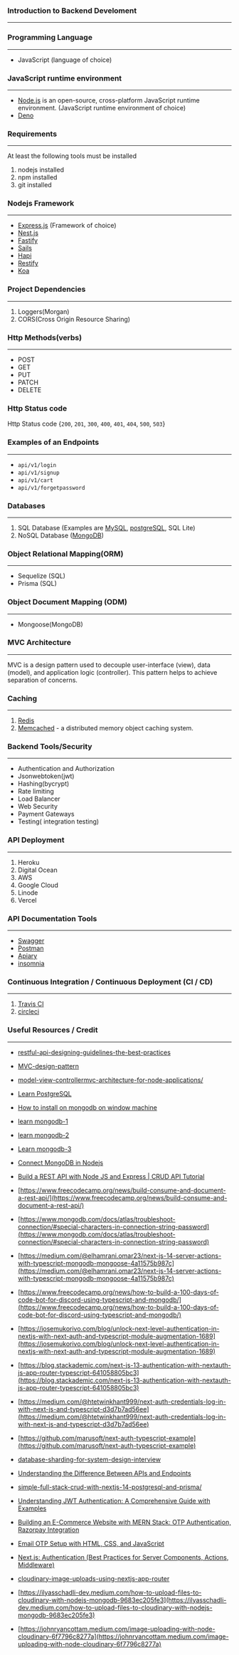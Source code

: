 ### Introduction to Backend Develoment
--------------------------------------

### Programming Language
-------------------------
- JavaScript (language of choice)
  
### JavaScript runtime environment
----------------------------------
- [Node.js](https://nodejs.org/en)  is an open-source, cross-platform JavaScript runtime environment. (JavaScript runtime environment of choice)
- [Deno](https://deno.com/runtime)

### Requirements
------------------
At least the following tools must be installed
1. nodejs installed
2. npm installed
3. git installed


### Nodejs Framework
----------------------------------
- [Express.js](https://expressjs.com/) (Framework of choice)
- [Nest.js](https://nestjs.com/)
- [Fastify](https://www.fastify.io/)
- [Sails](https://sailsjs.com/)
- [Hapi](https://hapi.dev/)
- [Restify](http://restify.com/)
- [Koa](https://koajs.com/)

### Project Dependencies
-------------------------
1. Loggers(Morgan)
2. CORS(Cross Origin Resource Sharing)

### Http Methods(verbs)
-------------------
- POST
- GET
- PUT
- PATCH
- DELETE

### Http Status code
Http Status code {`200`, `201`, `300`, `400`, `401`, `404`, `500`, `503`}

### Examples of an Endpoints
----------------------------- 
- `api/v1/login`
- `api/v1/signup`
- `api/v1/cart`
- `api/v1/forgetpassword`

### Databases
--------------
1. SQL Database (Examples are [MySQL](https://dev.mysql.com/doc/), [postgreSQL](https://www.postgresql.org/), SQL Lite)
2. NoSQL Database ([MongoDB](https://www.mongodb.com/))

### Object Relational Mapping(ORM)
---------------------------------------
- Sequelize (SQL)
- Prisma (SQL)

### Object Document Mapping (ODM)
-------------------------------------
- Mongoose(MongoDB)

### MVC Architecture
-----------------------
MVC is a design pattern used to decouple user-interface (view), data (model), and application logic (controller). This pattern helps to achieve separation of concerns.

### Caching
-------------------
1. [Redis](https://redis.io/)
2. [Memcached](https://memcached.org/) - a distributed memory object caching system.

### Backend Tools/Security
---------------------------
- Authentication and Authorization
- Jsonwebtoken(jwt)
- Hashing(bycrypt)
- Rate limiting
- Load Balancer
- Web Security
- Payment Gateways
- Testing( integration testing)
   
### API Deployment
------------------
1. Heroku
2. Digital Ocean
3. AWS
4. Google Cloud
5. Linode
6. Vercel

### API Documentation Tools
----------------------------
- [Swagger](https://swagger.io/)
- [Postman](https://www.postman.com/)
- [Apiary](https://apiary.io/)
- [insomnia](https://docs.insomnia.rest/)

### Continuous Integration / Continuous Deployment (CI / CD)
------------------------------------------------------------
1. [Travis CI](https://www.travis-ci.com/)
2. [circleci](https://circleci.com/)

### Useful Resources / Credit
--------------------------------
- [restful-api-designing-guidelines-the-best-practices](https://hackernoon.com/restful-api-designing-guidelines-the-best-practices-60e1d954e7c9)

- [MVC-design-pattern](https://dotnet.microsoft.com/en-us/apps/aspnet/mvc#:~:text=MVC%20is%20a%20design%20pattern,to%20achieve%20separation%20of%20concerns.)

- [model-view-controllermvc-architecture-for-node-applications/](https://www.geeksforgeeks.org/model-view-controllermvc-architecture-for-node-applications/)

- [Learn PostgreSQL](https://www.postgresqltutorial.com/)
  
- [How to install on mongodb on window machine](https://www.geeksforgeeks.org/how-to-install-mongodb-on-windows/)

- [learn mongodb-1](https://learn.mongodb.com/learn/course/mongodb-document-model/lesson-1-introduction-to-mongodb/learn)

- [learn mongodb-2](https://learn.mongodb.com/learn/course/mongodb-document-model/lesson-2-the-mongodb-document-model/learn)
- [Learn mongodb-3](https://learn.mongodb.com/learn/course/mongodb-document-model/lesson-3-managing-databases-collections-and-documents-in-atlas-data-explorer/first-lesson)

- [Connect MongoDB in Nodejs](https://learn.mongodb.com/courses/connecting-to-mongodb-in-nodejs)

- [Build a REST API with Node JS and Express | CRUD API Tutorial](https://www.youtube.com/watch?v=l8WPWK9mS5M)

- [https://www.freecodecamp.org/news/build-consume-and-document-a-rest-api/](https://www.freecodecamp.org/news/build-consume-and-document-a-rest-api/)

- [https://www.mongodb.com/docs/atlas/troubleshoot-connection/#special-characters-in-connection-string-password](https://www.mongodb.com/docs/atlas/troubleshoot-connection/#special-characters-in-connection-string-password)

- [https://medium.com/@elhamrani.omar23/next-js-14-server-actions-with-typescript-mongodb-mongoose-4a11575b987c](https://medium.com/@elhamrani.omar23/next-js-14-server-actions-with-typescript-mongodb-mongoose-4a11575b987c)

- [https://www.freecodecamp.org/news/how-to-build-a-100-days-of-code-bot-for-discord-using-typescript-and-mongodb/](https://www.freecodecamp.org/news/how-to-build-a-100-days-of-code-bot-for-discord-using-typescript-and-mongodb/)

- [https://josemukorivo.com/blog/unlock-next-level-authentication-in-nextjs-with-next-auth-and-typescript-module-augmentation-1689](https://josemukorivo.com/blog/unlock-next-level-authentication-in-nextjs-with-next-auth-and-typescript-module-augmentation-1689)

- [https://blog.stackademic.com/next-js-13-authentication-with-nextauth-js-app-router-typescript-641058805bc3](https://blog.stackademic.com/next-js-13-authentication-with-nextauth-js-app-router-typescript-641058805bc3)

- [https://medium.com/@htetwinkhant999/next-auth-credentials-log-in-with-next-js-and-typescript-d3d7b7ad56ee](https://medium.com/@htetwinkhant999/next-auth-credentials-log-in-with-next-js-and-typescript-d3d7b7ad56ee)

- [https://github.com/marusoft/next-auth-typescript-example](https://github.com/marusoft/next-auth-typescript-example)

- [database-sharding-for-system-design-interview](https://dev.to/somadevtoo/database-sharding-for-system-design-interview-1k6b)

- [Understanding the Difference Between APIs and Endpoints](https://dev.to/msnmongare/understanding-the-difference-between-apis-and-endpoints-402a)

- [simple-full-stack-crud-with-nextjs-14-postgresql-and-prisma/](https://fajarwz.com/blog/simple-full-stack-crud-with-nextjs-14-postgresql-and-prisma/)

- [Understanding JWT Authentication: A Comprehensive Guide with Examples](https://dev.to/vyan/understanding-jwt-authentication-a-comprehensive-guide-with-examples-1l3?context=digest)

- [Building an E-Commerce Website with MERN Stack: OTP Authentication, Razorpay Integration](https://youtu.be/Yag_XJD2IAc?si=5arTaDcIY1ZcOj-4)

- [Email OTP Setup with HTML, CSS, and JavaScript](https://www.youtube.com/watch?v=uqTNK57HDPs)
  
- [Next.js: Authentication (Best Practices for Server Components, Actions, Middleware)](https://www.youtube.com/watch?v=N_sUsq_y10U)
  
- [cloudinary-image-uploads-using-nextjs-app-router](https://cloudinary.com/blog/cloudinary-image-uploads-using-nextjs-app-router)

- [https://ilyasschadli-dev.medium.com/how-to-upload-files-to-cloudinary-with-nodejs-mongodb-9683ec205fe3](https://ilyasschadli-dev.medium.com/how-to-upload-files-to-cloudinary-with-nodejs-mongodb-9683ec205fe3)


- [https://johnryancottam.medium.com/image-uploading-with-node-cloudinary-6f7796c8277a](https://johnryancottam.medium.com/image-uploading-with-node-cloudinary-6f7796c8277a)